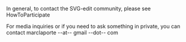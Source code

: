 In general, to contact the SVG-edit community, please see HowToParticipate

For media inquiries or if you need to ask something in private, you can contact marclaporte --at-- gmail --dot-- com